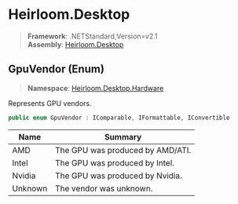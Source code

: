 # Heirloom.Desktop

> **Framework**: .NETStandard,Version=v2.1  
> **Assembly**: [Heirloom.Desktop][0]

## GpuVendor (Enum)

> **Namespace**: [Heirloom.Desktop.Hardware][0]

Represents GPU vendors.

```cs
public enum GpuVendor : IComparable, IFormattable, IConvertible
```

| Name    | Summary                          |
|---------|----------------------------------|
| AMD     | The GPU was produced by AMD/ATI. |
| Intel   | The GPU was produced by Intel.   |
| Nvidia  | The GPU was produced by Nvidia.  |
| Unknown | The vendor was unknown.          |

[0]: ../../Heirloom.Desktop.md
